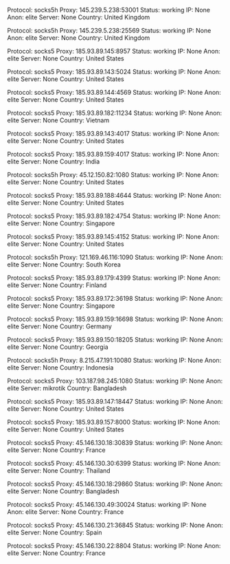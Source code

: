 Protocol: socks5h
Proxy: 145.239.5.238:53001
Status: working
IP: None
Anon: elite
Server: None
Country: United Kingdom

Protocol: socks5h
Proxy: 145.239.5.238:25569
Status: working
IP: None
Anon: elite
Server: None
Country: United Kingdom

Protocol: socks5
Proxy: 185.93.89.145:8957
Status: working
IP: None
Anon: elite
Server: None
Country: United States

Protocol: socks5
Proxy: 185.93.89.143:5024
Status: working
IP: None
Anon: elite
Server: None
Country: United States

Protocol: socks5
Proxy: 185.93.89.144:4569
Status: working
IP: None
Anon: elite
Server: None
Country: United States

Protocol: socks5
Proxy: 185.93.89.182:11234
Status: working
IP: None
Anon: elite
Server: None
Country: Vietnam

Protocol: socks5
Proxy: 185.93.89.143:4017
Status: working
IP: None
Anon: elite
Server: None
Country: United States

Protocol: socks5
Proxy: 185.93.89.159:4017
Status: working
IP: None
Anon: elite
Server: None
Country: India

Protocol: socks5h
Proxy: 45.12.150.82:1080
Status: working
IP: None
Anon: elite
Server: None
Country: United States

Protocol: socks5
Proxy: 185.93.89.188:4644
Status: working
IP: None
Anon: elite
Server: None
Country: United States

Protocol: socks5
Proxy: 185.93.89.182:4754
Status: working
IP: None
Anon: elite
Server: None
Country: Singapore

Protocol: socks5
Proxy: 185.93.89.145:4152
Status: working
IP: None
Anon: elite
Server: None
Country: United States

Protocol: socks5h
Proxy: 121.169.46.116:1090
Status: working
IP: None
Anon: elite
Server: None
Country: South Korea

Protocol: socks5
Proxy: 185.93.89.179:4399
Status: working
IP: None
Anon: elite
Server: None
Country: Finland

Protocol: socks5
Proxy: 185.93.89.172:36198
Status: working
IP: None
Anon: elite
Server: None
Country: Singapore

Protocol: socks5
Proxy: 185.93.89.159:16698
Status: working
IP: None
Anon: elite
Server: None
Country: Germany

Protocol: socks5
Proxy: 185.93.89.150:18205
Status: working
IP: None
Anon: elite
Server: None
Country: Georgia

Protocol: socks5h
Proxy: 8.215.47.191:10080
Status: working
IP: None
Anon: elite
Server: None
Country: Indonesia

Protocol: socks5
Proxy: 103.187.98.245:1080
Status: working
IP: None
Anon: elite
Server: mikrotik
Country: Bangladesh

Protocol: socks5
Proxy: 185.93.89.147:18447
Status: working
IP: None
Anon: elite
Server: None
Country: United States

Protocol: socks5
Proxy: 185.93.89.157:8000
Status: working
IP: None
Anon: elite
Server: None
Country: United States

Protocol: socks5
Proxy: 45.146.130.18:30839
Status: working
IP: None
Anon: elite
Server: None
Country: France

Protocol: socks5
Proxy: 45.146.130.30:6399
Status: working
IP: None
Anon: elite
Server: None
Country: Thailand

Protocol: socks5
Proxy: 45.146.130.18:29860
Status: working
IP: None
Anon: elite
Server: None
Country: Bangladesh

Protocol: socks5
Proxy: 45.146.130.49:30024
Status: working
IP: None
Anon: elite
Server: None
Country: France

Protocol: socks5
Proxy: 45.146.130.21:36845
Status: working
IP: None
Anon: elite
Server: None
Country: Spain

Protocol: socks5
Proxy: 45.146.130.22:8804
Status: working
IP: None
Anon: elite
Server: None
Country: France

